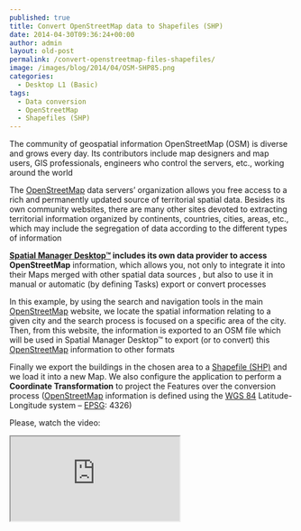 ```yaml
---
published: true
title: Convert OpenStreetMap data to Shapefiles (SHP)
date: 2014-04-30T09:36:24+00:00
author: admin
layout: old-post
permalink: /convert-openstreetmap-files-shapefiles/
image: /images/blog/2014/04/OSM-SHP85.png
categories:
  - Desktop L1 (Basic)
tags:
  - Data conversion
  - OpenStreetMap
  - Shapefiles (SHP)
---
```

The community of geospatial information OpenStreetMap (OSM) is diverse and grows every day. Its contributors include map designers and map users, GIS professionals, engineers who control the servers, etc., working around the world<!--more-->

The <a title="OpenStreetMap main website" href="http://www.openstreetmap.org" target="_blank" rel="nofollow">OpenStreetMap</a> data servers&#8217; organization allows you free access to a rich and permanently updated source of territorial spatial data. Besides its own community websites, there are many other sites devoted to extracting territorial information organized by continents, countries, cities, areas, etc., which may include the segregation of data according to the different types of information

**<a href="/spm-desktop/" target="_blank" rel="nofollow">Spatial Manager Desktop™</a> includes its own data provider to access OpenStreetMap** information, which allows you, not only to integrate it into their Maps merged with other spatial data sources , but also to use it in manual or automatic (by defining Tasks) export or convert processes

In this example, by using the search and navigation tools in the main <a title="OpenStreetMap main website" href="http://www.openstreetmap.org" target="_blank" rel="nofollow">OpenStreetMap</a> website, we locate the spatial information relating to a given city and the search process is focused on a specific area of the city. Then, from this website, the information is exported to an OSM file which will be used in Spatial Manager Desktop™ to export (or to convert) this <a title="OpenStreetMap main website" href="http://www.openstreetmap.org" target="_blank" rel="nofollow">OpenStreetMap</a> information to other formats

Finally we export the buildings in the chosen area to a <a title="Shapefile Wiki" href="http://en.wikipedia.org/wiki/Shapefile" target="_blank" rel="nofollow">Shapefile (SHP)</a> and we load it into a new Map. We also configure the application to perform a **Coordinate Transformation** to project the Features over the conversion process (<a title="OpenStreetMap main website" href="http://www.openstreetmap.org" target="_blank" rel="nofollow">OpenStreetMap</a> information is defined using the <a title="World Geodetic System" href="http://en.wikipedia.org/wiki/WGS_84" target="_blank" rel="nofollow">WGS 84</a> Latitude-Longitude system &#8211; <a title="EPSG Geodetic Parameter Dataset" href="http://www.epsg-registry.org/" target="_blank" rel="nofollow">EPSG</a>: 4326)

Please, watch the video:

<div class="embed-responsive embed-responsive-16by9">
  <iframe class="embed-responsive-item" src="https://www.youtube.com/embed/jE_zYT3Od04" allowfullscreen></iframe>
</div>
